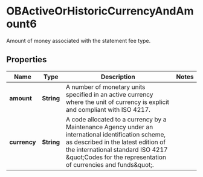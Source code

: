 

# OBActiveOrHistoricCurrencyAndAmount6

Amount of money associated with the statement fee type.
## Properties

Name | Type | Description | Notes
------------ | ------------- | ------------- | -------------
**amount** | **String** | A number of monetary units specified in an active currency where the unit of currency is explicit and compliant with ISO 4217. | 
**currency** | **String** | A code allocated to a currency by a Maintenance Agency under an international identification scheme, as described in the latest edition of the international standard ISO 4217 \&quot;Codes for the representation of currencies and funds\&quot;. | 



